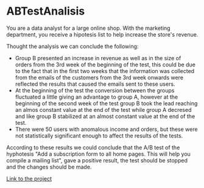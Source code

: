 # ABTestAnalisis
 You are a data analyst for a large online shop. With the marketing department, you receive a hipotesis list to help increase the store's revenue.

 Thought the analysis we can conclude the following:

 * Group B presented an increase in revenue as well as in the size of orders from the 3rd week of the beginning of the test, this could be due to the fact that in the first two weeks that the information was collected from the emails of the customers from the 3rd week onwards were reflected the results that caused the emails sent to these users.
 * At the beginning of the test the conversion between the groups fluctuated a little giving an advantage to group A, however at the beginning of the second week of the test group B took the lead reaching an almos constant value at the end of the test while group A decresed and like group B stabilized at an almost constant value at the end of the test.
 * There were 50 users with anomalous income and orders, but these were not statistically significant enough to affect the results of the tests.

 According to these results we could conclude that the A/B test of the hyphotesis "Add a subscription form to all home pages. This will help you compile a mailing list", gave a positive result, the test should be stopped and the changes should be made.

 [Link to the project](https://github.com/PPJQ/ABTestAnalisis/blob/main/Sprint9.ipynb)
